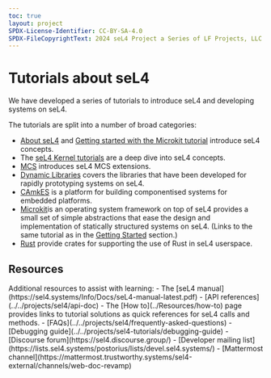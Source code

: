 ```yaml
---
toc: true
layout: project
SPDX-License-Identifier: CC-BY-SA-4.0
SPDX-FileCopyrightText: 2024 seL4 Project a Series of LF Projects, LLC.
---
```

# Tutorials about seL4

We have developed a series of tutorials to introduce seL4 and
developing systems on seL4.

The tutorials are split into a number of broad categories:

- [About seL4](about-seL4) and [Getting started with the Microkit tutorial](microkit) introduce seL4 concepts.
- The [seL4 Kernel tutorials](../seL4Kernel/overview.md) are a deep dive into seL4 concepts.
- [MCS](../MCS/mcs-extensions) introduces seL4 MCS extensions.
- [Dynamic Libraries](../DynamicLibraries/initialisation.md) covers the libraries that have been developed for rapidly prototyping systems on seL4.
- [CAmkES](../CAmkES/hello-camkes.md) is a platform for building componentised systems for embedded platforms.
- [Microkit](https://trustworthy.systems/projects/microkit/tutorial/)is an operating system framework on top of seL4 provides a small set of simple abstractions that ease the design and implementation of statically structured systems on seL4. (Links to the same tutorial as in the [Getting Started](../GettingStarted/microkit) section.)
- [Rust](https://github.com/seL4/rust-sel4) provide crates for supporting the use of Rust in seL4 userspace.

<h2>Resources</h2>
Additional resources to assist with learning:
- The [seL4 manual](https://sel4.systems/Info/Docs/seL4-manual-latest.pdf)
- [API references](../../projects/sel4/api-doc)
- The [How to](../Resources/how-to) page provides links to tutorial solutions as quick references for seL4 calls and methods.
- [FAQs](../../projects/sel4/frequently-asked-questions)
- [Debugging guide](../../projects/sel4-tutorials/debugging-guide)
- [Discourse forum](https://sel4.discourse.group/)
- [Developer mailing list](https://lists.sel4.systems/postorius/lists/devel.sel4.systems/)
- [Mattermost channel](https://mattermost.trustworthy.systems/sel4-external/channels/web-doc-revamp)
